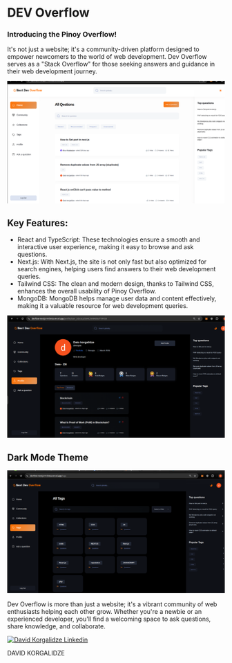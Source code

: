 # DEV Overflow

### Introducing the Pinoy Overflow!

It's not just a website; it's a community-driven platform designed to empower newcomers to the world of web development. Dev Overflow serves as a "Stack Overflow" for those seeking answers and guidance in their web development journey.

![thumb](./public/assets/images/home.png)

## Key Features:

- React and TypeScript: These technologies ensure a smooth and interactive user experience, making it easy to browse and ask questions.
- Next.js: With Next.js, the site is not only fast but also optimized for search engines, helping users find answers to their web development queries.
- Tailwind CSS: The clean and modern design, thanks to Tailwind CSS, enhances the overall usability of Pinoy Overflow.
- MongoDB: MongoDB helps manage user data and content effectively, making it a valuable resource for web development queries.

![1](./public/assets/images/profile.png)

## Dark Mode Theme

![dark](./public/assets/images/dark.png)

Dev Overflow is more than just a website; it's a vibrant community of web enthusiasts helping each other grow. Whether you're a newbie or an experienced developer, you'll find a welcoming space to ask questions, share knowledge, and collaborate.

[![David Korgalidze Linkedin](https://img.shields.io/badge/LinkedIn-0077B5?style=for-the-badge&logo=linkedin&logoColor=white)](https://www.linkedin.com/in/dato-korgalidze/)

DAVID KORGALIDZE
